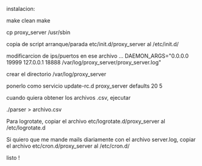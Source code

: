 
instalacion:

make clean
make 

cp proxy_server /usr/sbin

copia de script arranque/parada etc/init.d/proxy_server  al /etc/init.d/

modificarcion de ips/puertos en ese archivo ... 
DAEMON_ARGS="0.0.0.0 19999 127.0.0.1 18888 /var/log/proxy_server/proxy_server.log"

crear el directorio /var/log/proxy_server

ponerlo como servicio
update-rc.d proxy_server defaults 20 5


cuando quiera obtener los archivos .csv, ejecutar 

./parser > archivo.csv

Para logrotate, copiar el archivo etc/logrotate.d/proxy_server al /etc/logrotate.d

Si quiero que me mande mails diariamente con el archivo server.log,
copiar el archivo etc/cron.d/proxy_server al /etc/cron.d/

listo !

